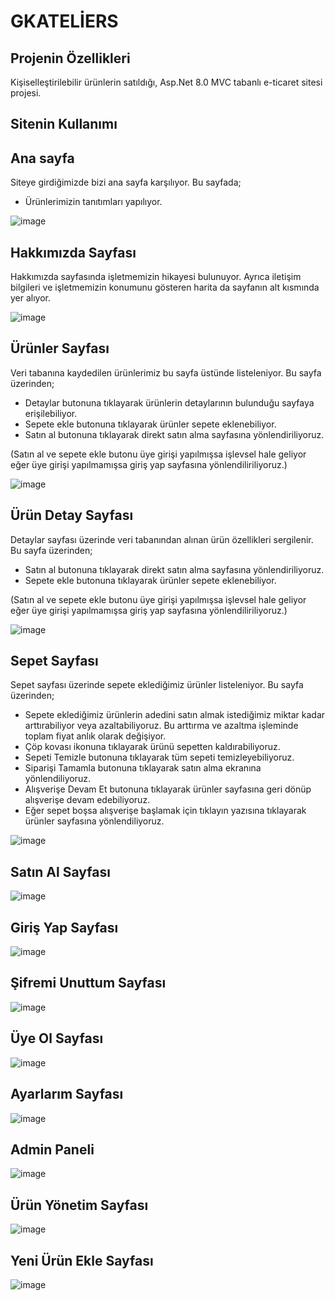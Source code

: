 # GKATELİERS
## Projenin Özellikleri
Kişiselleştirilebilir ürünlerin satıldığı, Asp.Net 8.0 MVC tabanlı e-ticaret sitesi projesi.

## Sitenin Kullanımı 

## Ana sayfa
Siteye girdiğimizde bizi ana sayfa karşılıyor. Bu sayfada;
- Ürünlerimizin tanıtımları yapılıyor.

![image](https://github.com/user-attachments/assets/aca3474e-435d-4a33-9122-741ef2dbb204)

## Hakkımızda Sayfası
Hakkımızda sayfasında işletmemizin hikayesi bulunuyor. Ayrıca iletişim bilgileri ve işletmemizin konumunu gösteren harita da sayfanın alt kısmında yer alıyor.

![image](https://github.com/user-attachments/assets/d7662ec5-e250-4026-b0d2-8640ef017eae)

## Ürünler Sayfası
Veri tabanına kaydedilen ürünlerimiz bu sayfa üstünde listeleniyor. Bu sayfa üzerinden;
- Detaylar butonuna tıklayarak ürünlerin detaylarının bulunduğu sayfaya erişilebiliyor.
- Sepete ekle butonuna tıklayarak ürünler sepete eklenebiliyor.
- Satın al butonuna tıklayarak direkt satın alma sayfasına yönlendiriliyoruz.

(Satın al ve sepete ekle butonu üye girişi yapılmışsa işlevsel hale geliyor eğer üye girişi yapılmamışsa giriş yap sayfasına yönlendiliriliyoruz.)

![image](https://github.com/user-attachments/assets/50e93f6c-b6d5-459d-a520-cf2e43499d72)

## Ürün Detay Sayfası
Detaylar sayfası üzerinde veri tabanından alınan ürün özellikleri sergilenir. Bu sayfa üzerinden;
- Satın al butonuna tıklayarak direkt satın alma sayfasına yönlendiriliyoruz.
- Sepete ekle butonuna tıklayarak ürünler sepete eklenebiliyor.

(Satın al ve sepete ekle butonu üye girişi yapılmışsa işlevsel hale geliyor eğer üye girişi yapılmamışsa giriş yap sayfasına yönlendiliriliyoruz.)

![image](https://github.com/user-attachments/assets/b61f419f-cb76-4e93-b487-ab863aaa538f)

## Sepet Sayfası
Sepet sayfası üzerinde sepete eklediğimiz ürünler listeleniyor. Bu sayfa üzerinden;
- Sepete eklediğimiz ürünlerin adedini satın almak istediğimiz miktar kadar arttırabiliyor veya azaltabiliyoruz. Bu arttırma ve azaltma işleminde toplam fiyat anlık olarak değişiyor.
- Çöp kovası ikonuna tıklayarak ürünü sepetten kaldırabiliyoruz.
- Sepeti Temizle butonuna tıklayarak tüm sepeti temizleyebiliyoruz.
- Siparişi Tamamla butonuna tıklayarak satın alma ekranına yönlendiliyoruz.
- Alışverişe Devam Et butonuna tıklayarak ürünler sayfasına geri dönüp alışverişe devam edebiliyoruz.
- Eğer sepet boşsa alışverişe başlamak için tıklayın yazısına tıklayarak ürünler sayfasına yönlendiliyoruz.

![image](https://github.com/user-attachments/assets/11713c12-9d2f-41d2-9924-4e8ea25ec467)

## Satın Al Sayfası
![image](https://github.com/user-attachments/assets/23fa1906-51d1-421e-b65a-97b8d3353c6c)

## Giriş Yap Sayfası
![image](https://github.com/user-attachments/assets/a8872462-1711-404b-982c-9d3fa66c997d)

## Şifremi Unuttum Sayfası
![image](https://github.com/user-attachments/assets/f9ecbf81-2050-4e11-8cbd-4d6941b025ee)

## Üye Ol Sayfası
![image](https://github.com/user-attachments/assets/21d41885-4b5e-4daa-814e-ebd0942bb273)

## Ayarlarım Sayfası
![image](https://github.com/user-attachments/assets/87f52c9a-5909-488b-8dd6-cee35d2db0d0)

## Admin Paneli
![image](https://github.com/user-attachments/assets/ec426673-0459-42a9-8105-a366fc14f26d)

## Ürün Yönetim Sayfası
![image](https://github.com/user-attachments/assets/57cc2f90-04b7-472e-8c08-cdc4dfc6a732)

## Yeni Ürün Ekle Sayfası
![image](https://github.com/user-attachments/assets/8bfaf1fd-abae-4bde-81c7-b6d279b3e684)

